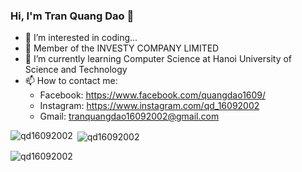 ### Hi, I'm Tran Quang Dao 👋 

- 👀 I’m interested in coding...
- 🔭 Member of the INVESTY COMPANY LIMITED
- 🌱 I’m currently learning Computer Science at Hanoi University of Science and Technology
- 📫 How to contact me: 
    - Facebook: https://www.facebook.com/quangdao1609/
    - Instagram: https://www.instagram.com/qd_16092002
    - Gmail: tranquangdao16092002@gmail.com

<p><img align="left" src="https://github-readme-stats.vercel.app/api/top-langs?username=qd16092002&show_icons=true&locale=en&layout=compact" alt="qd16092002" /></p>

<p>&nbsp;<img align="center" src="https://github-readme-stats.vercel.app/api?username=qd16092002&show_icons=true&locale=en" alt="qd16092002" /></p>

<p><img align="center" src="https://github-readme-streak-stats.herokuapp.com/?user=qd16092002&" alt="qd16092002" /></p>
